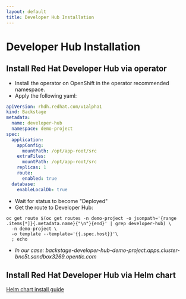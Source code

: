 ```yaml
---
layout: default
title: Developer Hub Installation
---
```


# Developer Hub Installation

## Install Red Hat Developer Hub via operator
* Install the operator on OpenShift in the operator recommended namespace.
* Apply the following yaml:
```yaml
apiVersion: rhdh.redhat.com/v1alpha1
kind: Backstage
metadata:
  name: developer-hub
  namespace: demo-project
spec:
  application:
    appConfig:
      mountPath: /opt/app-root/src
    extraFiles:
      mountPath: /opt/app-root/src
    replicas: 1
    route:
      enabled: true
  database:
    enableLocalDb: true
```
* Wait for status to become "Deployed"
* Get the route to Developer Hub:
```shell
oc get route $(oc get routes -n demo-project -o jsonpath='{range .items[*]}{.metadata.name}{"\n"}{end}' | grep developer-hub) \
  -n demo-project \
  -o template --template='{{.spec.host}}'\ 
  ; echo
```
* _In our case: backstage-developer-hub-demo-project.apps.cluster-bnc5t.sandbox3269.opentlc.com_

## Install Red Hat Developer Hub via Helm chart
[Helm chart install guide](https://developers.redhat.com/learning/learn:openshift:install-and-configure-red-hat-developer-hub-and-explore-templating-basics/resource/resources:install-red-hat-developer-hub-developer-sandbox-red-hat-openshift)
